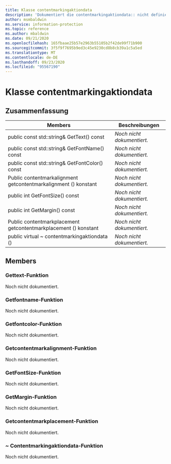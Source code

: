 ```yaml
---
title: Klasse contentmarkingaktiondata
description: 'Dokumentiert die contentmarkingaktiondata:: nicht definierte Klasse des Microsoft Information Protection (MIP) SDK.'
author: msmbaldwin
ms.service: information-protection
ms.topic: reference
ms.author: mbaldwin
ms.date: 09/21/2020
ms.openlocfilehash: 165fbaae25b57e2963b55105b2f42de99f71b900
ms.sourcegitcommit: 3f5f9f7695b9ed3c45e9230cd8b8cb39a1c5a5ed
ms.translationtype: MT
ms.contentlocale: de-DE
ms.lasthandoff: 09/23/2020
ms.locfileid: "95567190"
---
```

# <a name="class-contentmarkingactiondata"></a>Klasse contentmarkingaktiondata 
  
## <a name="summary"></a>Zusammenfassung
 Members                        | Beschreibungen                                
--------------------------------|---------------------------------------------
public const std::string& GetText() const  | _Noch nicht dokumentiert._
public const std::string& GetFontName() const  | _Noch nicht dokumentiert._
public const std::string& GetFontColor() const  | _Noch nicht dokumentiert._
Public contentmarkalignment getcontentmarkalignment () konstant  | _Noch nicht dokumentiert._
public int GetFontSize() const  | _Noch nicht dokumentiert._
public int GetMargin() const  | _Noch nicht dokumentiert._
Public contentmarkplacement getcontentmarkplacement () konstant  | _Noch nicht dokumentiert._
public virtual ~ contentmarkingaktiondata ()  | _Noch nicht dokumentiert._
  
## <a name="members"></a>Members
  
### <a name="gettext-function"></a>Gettext-Funktion
Noch nicht dokumentiert.

  
### <a name="getfontname-function"></a>Getfontname-Funktion
Noch nicht dokumentiert.

  
### <a name="getfontcolor-function"></a>Getfontcolor-Funktion
Noch nicht dokumentiert.

  
### <a name="getcontentmarkalignment-function"></a>Getcontentmarkalignment-Funktion
Noch nicht dokumentiert.

  
### <a name="getfontsize-function"></a>GetFontSize-Funktion
Noch nicht dokumentiert.

  
### <a name="getmargin-function"></a>GetMargin-Funktion
Noch nicht dokumentiert.

  
### <a name="getcontentmarkplacement-function"></a>Getcontentmarkplacement-Funktion
Noch nicht dokumentiert.

  
### <a name="contentmarkingactiondata-function"></a>~ Contentmarkingaktiondata-Funktion
Noch nicht dokumentiert.
